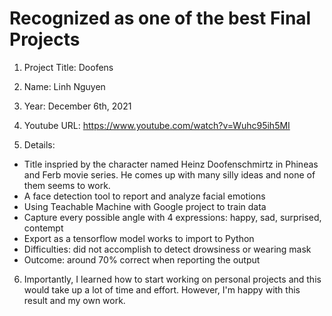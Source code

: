 # Recognized as one of the best Final Projects

1. Project Title: Doofens

2. Name: Linh Nguyen

3. Year: December 6th, 2021

4. Youtube URL: https://www.youtube.com/watch?v=Wuhc95ih5MI

5. Details:
- Title inspried by the character named Heinz Doofenschmirtz in Phineas and Ferb movie series. He comes up with many silly ideas and none of them seems to work.
- A face detection tool to report and analyze facial emotions
- Using Teachable Machine with Google project to train data
- Capture every possible angle with 4 expressions: happy, sad, surprised, contempt
- Export as a tensorflow model works to import to Python
- Difficulties: did not accomplish to detect drowsiness or wearing mask
- Outcome: around 70% correct when reporting the output

6. Importantly, I learned how to start working on personal projects and this would take up a lot of time and effort. However, I'm happy with this result and my own work.
